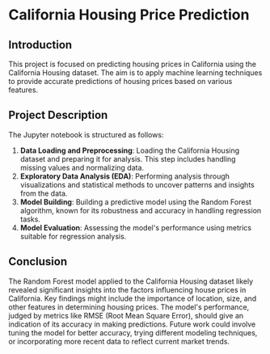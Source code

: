 # California Housing Price Prediction

## Introduction
This project is focused on predicting housing prices in California using the California Housing dataset. The aim is to apply machine learning techniques to provide accurate predictions of housing prices based on various features.

## Project Description
The Jupyter notebook is structured as follows:
1. **Data Loading and Preprocessing**: Loading the California Housing dataset and preparing it for analysis. This step includes handling missing values and normalizing data.
2. **Exploratory Data Analysis (EDA)**: Performing analysis through visualizations and statistical methods to uncover patterns and insights from the data.
3. **Model Building**: Building a predictive model using the Random Forest algorithm, known for its robustness and accuracy in handling regression tasks.
4. **Model Evaluation**: Assessing the model's performance using metrics suitable for regression analysis.

## Conclusion
The Random Forest model applied to the California Housing dataset likely revealed significant insights into the factors influencing house prices in California. Key findings might include the importance of location, size, and other features in determining housing prices. The model's performance, judged by metrics like RMSE (Root Mean Square Error), should give an indication of its accuracy in making predictions. Future work could involve tuning the model for better accuracy, trying different modeling techniques, or incorporating more recent data to reflect current market trends.

